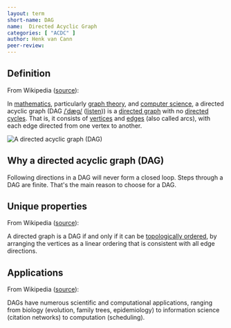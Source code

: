 ```yaml
---
layout: term
short-name: DAG
name:  Directed Acyclic Graph
categories: [ "ACDC" ]
author: Henk van Cann
peer-review:
---
```


## Definition

From Wikipedia ([source](https://en.wikipedia.org/wiki/Directed_acyclic_graph)):

In [mathematics](https://en.wikipedia.org/wiki/Mathematics), particularly [graph theory](https://en.wikipedia.org/wiki/Graph_theory), and [computer science](https://en.wikipedia.org/wiki/Computer_science), a directed acyclic graph (DAG [/ˈdæɡ/](https://en.wikipedia.org/wiki/Help:IPA/English) ([listen](https://upload.wikimedia.org/wikipedia/commons/5/5a/En-us-DAG.ogg))) is a [directed graph](https://en.wikipedia.org/wiki/Directed_graph) with no [directed cycles](https://en.wikipedia.org/wiki/Cycle_graph#Directed_cycle_graph). That is, it consists of [vertices](https://en.wikipedia.org/wiki/Vertex_(graph_theory)) and [edges](https://en.wikipedia.org/wiki/Edge_(graph_theory)) (also called arcs), with each edge directed from one vertex to another.

![A directed acyclic graph (DAG)](https://hackmd.io/_uploads/rywIzRLo5.png)

## Why a directed acyclic graph (DAG)

Following directions in a DAG will never form a closed loop. Steps through a DAG are finite. That's the main reason to choose for a DAG.

## Unique properties

From Wikipedia ([source](https://en.wikipedia.org/wiki/Directed_acyclic_graph)):

A directed graph is a DAG if and only if it can be [topologically ordered](https://en.wikipedia.org/wiki/Topological_ordering), by arranging the vertices as a linear ordering that is consistent with all edge directions. 

## Applications

From Wikipedia ([source](https://en.wikipedia.org/wiki/Directed_acyclic_graph)):

DAGs have numerous scientific and computational applications, ranging from biology (evolution, family trees, epidemiology) to information science (citation networks) to computation (scheduling).